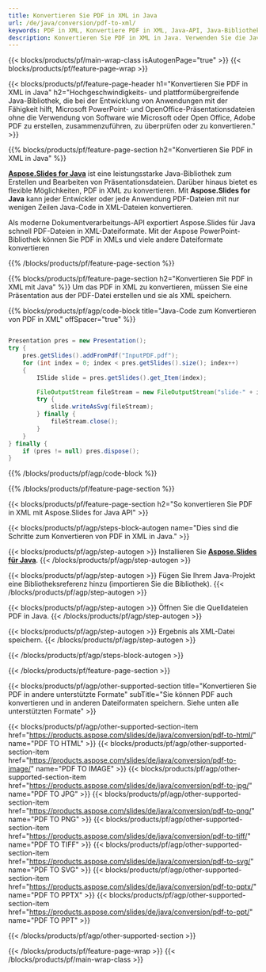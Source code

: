 ```yaml
---
title: Konvertieren Sie PDF in XML in Java
url: /de/java/conversion/pdf-to-xml/
keywords: PDF in XML, Konvertiere PDF in XML, Java-API, Java-Bibliothek, PDF, XML
description: Konvertieren Sie PDF in XML in Java. Verwenden Sie die Java-Bibliotheks-API, um PDF-Dateien in XMLs zu konvertieren
---
```


{{< blocks/products/pf/main-wrap-class isAutogenPage="true" >}}
{{< blocks/products/pf/feature-page-wrap >}}

{{< blocks/products/pf/feature-page-header h1="Konvertieren Sie PDF in XML in Java" h2="Hochgeschwindigkeits- und plattformübergreifende Java-Bibliothek, die bei der Entwicklung von Anwendungen mit der Fähigkeit hilft, Microsoft PowerPoint- und OpenOffice-Präsentationsdateien ohne die Verwendung von Software wie Microsoft oder Open Office, Adobe PDF zu erstellen, zusammenzuführen, zu überprüfen oder zu konvertieren." >}}

{{% blocks/products/pf/feature-page-section h2="Konvertieren Sie PDF in XML in Java" %}}

[**Aspose.Slides for Java**](https://products.aspose.com/slides/de/java/) ist eine leistungsstarke Java-Bibliothek zum Erstellen und Bearbeiten von Präsentationsdateien. Darüber hinaus bietet es flexible Möglichkeiten, PDF in XML zu konvertieren. Mit **Aspose.Slides for Java** kann jeder Entwickler oder jede Anwendung PDF-Dateien mit nur wenigen Zeilen Java-Code in XML-Dateien konvertieren.

Als moderne Dokumentverarbeitungs-API exportiert Aspose.Slides für Java schnell PDF-Dateien in XML-Dateiformate. Mit der Aspose PowerPoint-Bibliothek können Sie PDF in XMLs und viele andere Dateiformate konvertieren

{{% /blocks/products/pf/feature-page-section %}}

{{% blocks/products/pf/feature-page-section  h2="Konvertieren Sie PDF in XML mit Java" %}}
Um das PDF in XML zu konvertieren, müssen Sie eine Präsentation aus der PDF-Datei erstellen und sie als XML speichern.

{{% blocks/products/pf/agp/code-block title="Java-Code zum Konvertieren von PDF in XML" offSpacer="true" %}}

```java

Presentation pres = new Presentation();
try {
    pres.getSlides().addFromPdf("InputPDF.pdf");
    for (int index = 0; index < pres.getSlides().size(); index++)
    {
        ISlide slide = pres.getSlides().get_Item(index);

        FileOutputStream fileStream = new FileOutputStream("slide-" + index + ".xml");
        try {
            slide.writeAsSvg(fileStream);
        } finally {
            fileStream.close();
        }
    }
} finally {
    if (pres != null) pres.dispose();
}
```


{{% /blocks/products/pf/agp/code-block %}}

{{% /blocks/products/pf/feature-page-section %}}

{{< blocks/products/pf/feature-page-section  h2="So konvertieren Sie PDF in XML mit Aspose.Slides for Java API" >}}

{{< blocks/products/pf/agp/steps-block-autogen name="Dies sind die Schritte zum Konvertieren von PDF in XML in Java." >}}

{{< blocks/products/pf/agp/step-autogen >}}
Installieren Sie [**Aspose.Slides für Java**](https://products.aspose.com/slides/de/java/).
{{< /blocks/products/pf/agp/step-autogen >}}

{{< blocks/products/pf/agp/step-autogen >}}
Fügen Sie Ihrem Java-Projekt eine Bibliotheksreferenz hinzu (importieren Sie die Bibliothek).
{{< /blocks/products/pf/agp/step-autogen >}}

{{< blocks/products/pf/agp/step-autogen >}}
Öffnen Sie die Quelldateien PDF in Java.
{{< /blocks/products/pf/agp/step-autogen >}}

{{< blocks/products/pf/agp/step-autogen >}}
Ergebnis als XML-Datei speichern.
{{< /blocks/products/pf/agp/step-autogen >}}

{{< /blocks/products/pf/agp/steps-block-autogen >}}

{{< /blocks/products/pf/feature-page-section >}}

{{< blocks/products/pf/agp/other-supported-section title="Konvertieren Sie PDF in andere unterstützte Formate" subTitle="Sie können PDF auch konvertieren und in anderen Dateiformaten speichern. Siehe unten alle unterstützten Formate" >}}

{{< blocks/products/pf/agp/other-supported-section-item href="https://products.aspose.com/slides/de/java/conversion/pdf-to-html/" name="PDF TO HTML" >}}
{{< blocks/products/pf/agp/other-supported-section-item href="https://products.aspose.com/slides/de/java/conversion/pdf-to-image/" name="PDF TO IMAGE" >}}
{{< blocks/products/pf/agp/other-supported-section-item href="https://products.aspose.com/slides/de/java/conversion/pdf-to-jpg/" name="PDF TO JPG" >}}
{{< blocks/products/pf/agp/other-supported-section-item href="https://products.aspose.com/slides/de/java/conversion/pdf-to-png/" name="PDF TO PNG" >}}
{{< blocks/products/pf/agp/other-supported-section-item href="https://products.aspose.com/slides/de/java/conversion/pdf-to-tiff/" name="PDF TO TIFF" >}}
{{< blocks/products/pf/agp/other-supported-section-item href="https://products.aspose.com/slides/de/java/conversion/pdf-to-svg/" name="PDF TO SVG" >}}
{{< blocks/products/pf/agp/other-supported-section-item href="https://products.aspose.com/slides/de/java/conversion/pdf-to-pptx/" name="PDF TO PPTX" >}}
{{< blocks/products/pf/agp/other-supported-section-item href="https://products.aspose.com/slides/de/java/conversion/pdf-to-ppt/" name="PDF TO PPT" >}}


{{< /blocks/products/pf/agp/other-supported-section >}}

{{< /blocks/products/pf/feature-page-wrap >}}
{{< /blocks/products/pf/main-wrap-class >}}
